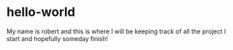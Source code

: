 # hello-world
My name is robert and this is where I will be keeping track of all the project I start and hopefully someday finish!
